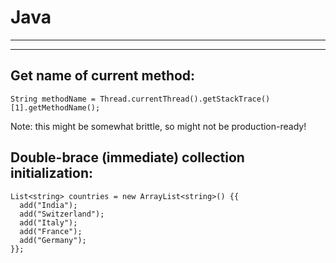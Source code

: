 # Java
----------

------------------------------------------------------------------------------

## Get name of current method:

    String methodName = Thread.currentThread().getStackTrace()[1].getMethodName();

  Note: this might be somewhat brittle, so might not be production-ready!

## Double-brace (immediate) collection initialization:

    List<string> countries = new ArrayList<string>() {{
      add("India");
      add("Switzerland");
      add("Italy");
      add("France");
      add("Germany");
    }};
